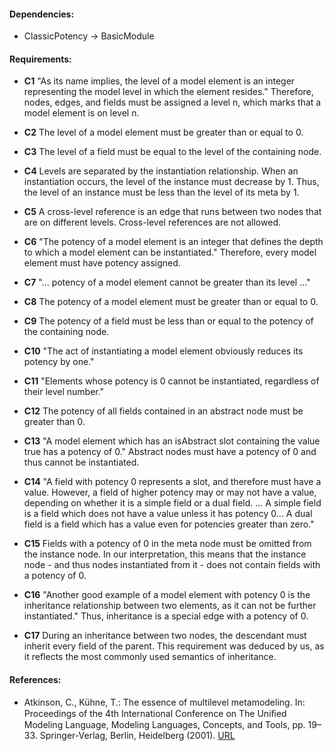 #### Dependencies:
- ClassicPotency &#8594; BasicModule

#### Requirements:
- **C1** "As its name implies, the level of a model element is an integer representing the model level in which the element resides." Therefore, nodes, edges, and fields must be assigned a level n, which marks that a model element is on level n.

- **C2** The level of a model element must be greater than or equal to 0.

- **C3** The level of a field must be equal to the level of the containing node.

- **C4** Levels are separated by the instantiation relationship. When an instantiation occurs, the level of the instance must decrease by 1. Thus, the level of an instance must be less than the level of its meta by 1.

- **C5** A cross-level reference is an edge that runs between two nodes that are on different levels. Cross-level references are not allowed.

- **C6** "The potency of a model element is an integer that defines the depth to which a model element can be instantiated." Therefore, every model element must have potency assigned.

- **C7** "... potency of a model element cannot be greater than its level ..."

- **C8** The potency of a model element must be greater than or equal to 0.

- **C9** The potency of a field must be less than or equal to the potency of the containing node.

- **C10** "The act of instantiating a model element obviously reduces its potency by one."

- **C11** "Elements whose potency is 0 cannot be instantiated, regardless of their level number."

- **C12** The potency of all fields contained in an abstract node must be greater than 0.

- **C13** "A model element which has an isAbstract slot containing the value true has a potency of 0." Abstract nodes must have a potency of 0 and thus cannot be instantiated.

- **C14** "A field with potency 0 represents a slot, and therefore must have a value. However, a field of higher potency may or may not have a value, depending on whether it is a simple field or a dual field. ... A simple field is a field which does not have a value unless it has potency 0... A dual field is a field which has a value even for potencies greater than zero."

- **C15** Fields with a potency of 0 in the meta node must be omitted from the instance node. In our interpretation, this means that the instance node - and thus nodes instantiated from it - does not contain fields with a potency of 0.

- **C16** "Another good example of a model element with potency 0 is the inheritance relationship between two elements, as it can not be further instantiated." Thus, inheritance is a special edge with a potency of 0.

- **C17** During an inheritance between two nodes, the descendant must inherit every field of the parent. This requirement was deduced by us, as it reflects the most commonly used semantics of inheritance.

#### References:
- Atkinson, C., Kühne, T.: The essence of multilevel metamodeling. In: Proceedings of the 4th International Conference on The Uniﬁed Modeling Language, Modeling Languages, Concepts, and Tools, pp. 19–33. Springer-Verlag, Berlin, Heidelberg (2001). [URL]( http://dl.acm.org/citation.cfm?id=647245.719475)
